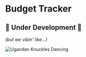# Budget Tracker

## 🚧 Under Development 🚧  
*(but we vibin' like...)*  

![Ugandan Knuckles Dancing](https://media.tenor.com/images/ebba8885cc7864386a7bb2a50518c22f/tenor.gif)
